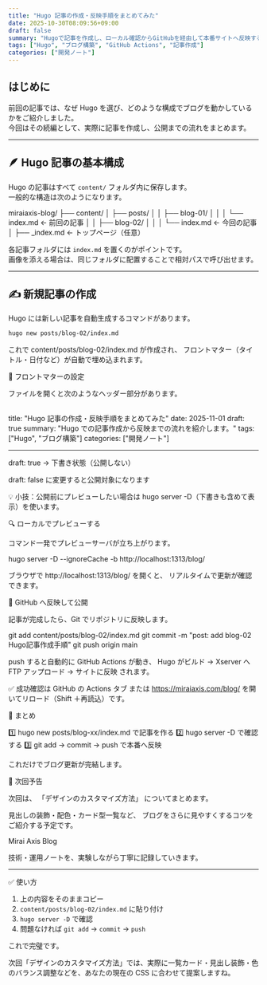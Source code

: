 ```yaml
---
title: "Hugo 記事の作成・反映手順をまとめてみた"
date: 2025-10-30T08:09:56+09:00
draft: false
summary: "Hugoで記事を作成し、ローカル確認からGitHubを経由して本番サイトへ反映するまでの流れを詳しく解説します。"
tags: ["Hugo", "ブログ構築", "GitHub Actions", "記事作成"]
categories: ["開発ノート"]
---
```


## はじめに

前回の記事では、なぜ Hugo を選び、どのような構成でブログを動かしているかをご紹介しました。  
今回はその続編として、実際に記事を作成し、公開までの流れをまとめます。

---

## 🪶 Hugo 記事の基本構成

Hugo の記事はすべて `content/` フォルダ内に保存します。  
一般的な構造は次のようになります。

<div class="code-box">

miraiaxis-blog/
├── content/
│ ├── posts/
│ │ ├── blog-01/
│ │ │ └── index.md ← 前回の記事
│ │ ├── blog-02/
│ │ │ └── index.md ← 今回の記事
│ ├── \_index.md ← トップページ（任意）

</div>

各記事フォルダには `index.md` を置くのがポイントです。  
画像を添える場合は、同じフォルダに配置することで相対パスで呼び出せます。

---

## ✍️ 新規記事の作成

Hugo には新しい記事を自動生成するコマンドがあります。

<div class="code-box">

```bash
hugo new posts/blog-02/index.md
```

</div>

これで content/posts/blog-02/index.md が作成され、
フロントマター（タイトル・日付など）が自動で埋め込まれます。

🧩 フロントマターの設定

ファイルを開くと次のようなヘッダー部分があります。

## <div class="code-box">

title: "Hugo 記事の作成・反映手順をまとめてみた"
date: 2025-11-01
draft: true
summary: "Hugo での記事作成から反映までの流れを紹介します。"
tags: ["Hugo", "ブログ構築"]
categories: ["開発ノート"]

---

</div>

draft: true → 下書き状態（公開しない）

draft: false に変更すると公開対象になります

💡 小技：公開前にプレビューしたい場合は hugo server -D（下書きも含めて表示）を使います。

🔍 ローカルでプレビューする

コマンド一発でプレビューサーバが立ち上がります。

<div class="code-box">
hugo server -D --ignoreCache -b http://localhost:1313/blog/
</div>

ブラウザで http://localhost:1313/blog/
を開くと、
リアルタイムで更新が確認できます。

🚀 GitHub へ反映して公開

記事が完成したら、Git でリポジトリに反映します。

<div class="code-box">
git add content/posts/blog-02/index.md
git commit -m "post: add blog-02 Hugo記事作成手順"
git push origin main

</div>

push すると自動的に GitHub Actions が動き、
Hugo がビルド → Xserver へ FTP アップロード → サイトに反映 されます。

✅ 成功確認は GitHub の Actions タブ または
https://miraiaxis.com/blog/ を開いてリロード（Shift ＋再読込）です。

🧭 まとめ

1️⃣ hugo new posts/blog-xx/index.md で記事を作る
2️⃣ hugo server -D で確認する
3️⃣ git add → commit → push で本番へ反映

これだけでブログ更新が完結します。

💬 次回予告

次回は、
「デザインのカスタマイズ方法」 についてまとめます。

見出しの装飾・配色・カード型一覧など、
ブログをさらに見やすくするコツをご紹介する予定です。

Mirai Axis Blog

技術・運用ノートを、実験しながら丁寧に記録していきます。

---

✅ 使い方

1. 上の内容をそのままコピー
2. `content/posts/blog-02/index.md` に貼り付け
3. `hugo server -D` で確認
4. 問題なければ `git add` → `commit` → `push`

これで完璧です。

次回「デザインのカスタマイズ方法」では、実際に一覧カード・見出し装飾・色のバランス調整などを、あなたの現在の CSS に合わせて提案しますね。

```

```
